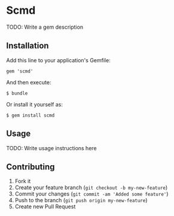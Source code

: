 # Scmd

TODO: Write a gem description

## Installation

Add this line to your application's Gemfile:

    gem 'scmd'

And then execute:

    $ bundle

Or install it yourself as:

    $ gem install scmd

## Usage

TODO: Write usage instructions here

## Contributing

1. Fork it
2. Create your feature branch (`git checkout -b my-new-feature`)
3. Commit your changes (`git commit -am 'Added some feature'`)
4. Push to the branch (`git push origin my-new-feature`)
5. Create new Pull Request
